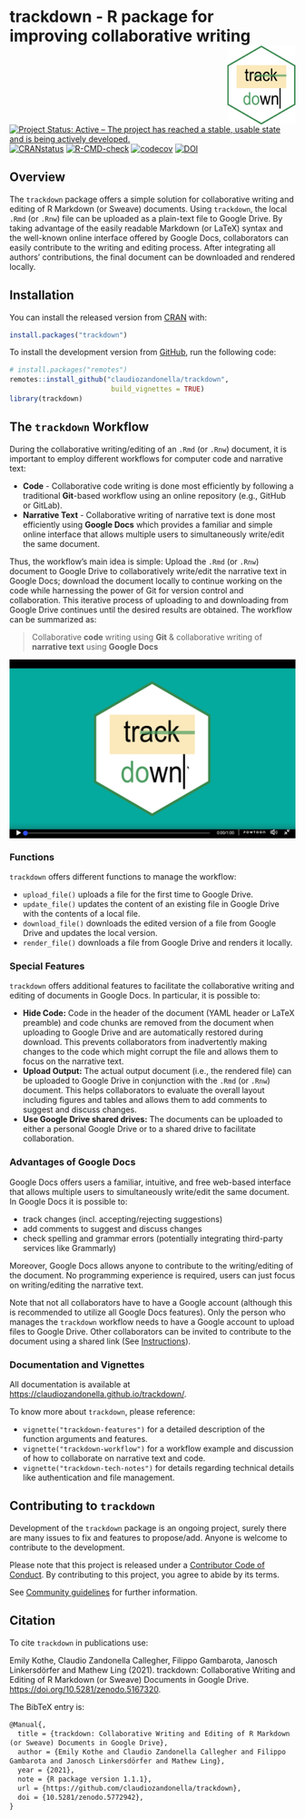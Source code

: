 
<!-- README.md is generated from README.Rmd. Please edit that file -->

# trackdown - R package for improving collaborative writing <img src="man/figures/logo.png" align="right" width="120" />

<!-- badges: start -->

[![Project Status: Active – The project has reached a stable, usable
state and is being actively
developed.](https://www.repostatus.org/badges/latest/active.svg)](https://www.repostatus.org/#active)
[![CRANstatus](https://www.r-pkg.org/badges/version/trackdown)](https://CRAN.R-project.org/package=trackdown)
[![R-CMD-check](https://github.com/claudiozandonella/trackdown/actions/workflows/check-standard.yaml/badge.svg)](https://github.com/claudiozandonella/trackdown/actions/workflows/check-standard.yaml)
[![codecov](https://codecov.io/gh/claudiozandonella/trackdown/branch/develop/graph/badge.svg?token=E6GR3JAHV6)](https://app.codecov.io/gh/claudiozandonella/trackdown)
[![DOI](https://zenodo.org/badge/DOI/10.5281/zenodo.5167319.svg)](https://doi.org/10.5281/zenodo.5167319)
<!-- badges: end -->

## Overview

The `trackdown` package offers a simple solution for collaborative
writing and editing of R Markdown (or Sweave) documents. Using
`trackdown`, the local `.Rmd` (or `.Rnw`) file can be uploaded as a
plain-text file to Google Drive. By taking advantage of the easily
readable Markdown (or LaTeX) syntax and the well-known online interface
offered by Google Docs, collaborators can easily contribute to the
writing and editing process. After integrating all authors’
contributions, the final document can be downloaded and rendered
locally.

## Installation

You can install the released version from
[CRAN](https://CRAN.R-project.org/package=trackdown) with:

``` r
install.packages("trackdown")
```

To install the development version from
[GitHub](https://github.com/ClaudioZandonella/trackdown/), run the
following code:

``` r
# install.packages("remotes")
remotes::install_github("claudiozandonella/trackdown",
                         build_vignettes = TRUE)
library(trackdown)
```

## The `trackdown` Workflow

During the collaborative writing/editing of an `.Rmd` (or `.Rnw`)
document, it is important to employ different workflows for computer
code and narrative text:

-   **Code** - Collaborative code writing is done most efficiently by
    following a traditional **Git**-based workflow using an online
    repository (e.g., GitHub or GitLab).
-   **Narrative Text** - Collaborative writing of narrative text is done
    most efficiently using **Google Docs** which provides a familiar and
    simple online interface that allows multiple users to simultaneously
    write/edit the same document.

Thus, the workflow’s main idea is simple: Upload the `.Rmd` (or `.Rnw`)
document to Google Drive to collaboratively write/edit the narrative
text in Google Docs; download the document locally to continue working
on the code while harnessing the power of Git for version control and
collaboration. This iterative process of uploading to and downloading
from Google Drive continues until the desired results are obtained. The
workflow can be summarized as:

> Collaborative **code** writing using **Git** & collaborative writing
> of **narrative text** using **Google Docs**

<!-- pakgdown code-->
<!-- <iframe width="800" height="450" src="https://www.powtoon.com/embed/bWtc2qqbZ5F/" align="middle" frameborder="0" allowfullscreen></iframe> -->
<!-- Github code -->
<center>
<a href="https://www.powtoon.com/embed/bWtc2qqbZ5F/" target="_blank">
<img src="man/figures/video-thumbnail.png" align="center" style = "border: none; float: center;">
</a>
</center>

### Functions

`trackdown` offers different functions to manage the workflow:

-   `upload_file()` uploads a file for the first time to Google Drive.
-   `update_file()` updates the content of an existing file in Google
    Drive with the contents of a local file.
-   `download_file()` downloads the edited version of a file from Google
    Drive and updates the local version.
-   `render_file()` downloads a file from Google Drive and renders it
    locally.

### Special Features

`trackdown` offers additional features to facilitate the collaborative
writing and editing of documents in Google Docs. In particular, it is
possible to:

-   **Hide Code:** Code in the header of the document (YAML header or
    LaTeX preamble) and code chunks are removed from the document when
    uploading to Google Drive and are automatically restored during
    download. This prevents collaborators from inadvertently making
    changes to the code which might corrupt the file and allows them to
    focus on the narrative text.
-   **Upload Output:** The actual output document (i.e., the rendered
    file) can be uploaded to Google Drive in conjunction with the `.Rmd`
    (or `.Rnw`) document. This helps collaborators to evaluate the
    overall layout including figures and tables and allows them to add
    comments to suggest and discuss changes.
-   **Use Google Drive shared drives:** The documents can be uploaded to
    either a personal Google Drive or to a shared drive to facilitate
    collaboration.

### Advantages of Google Docs

Google Docs offers users a familiar, intuitive, and free web-based
interface that allows multiple users to simultaneously write/edit the
same document. In Google Docs it is possible to:

-   track changes (incl. accepting/rejecting suggestions)
-   add comments to suggest and discuss changes
-   check spelling and grammar errors (potentially integrating
    third-party services like Grammarly)

Moreover, Google Docs allows anyone to contribute to the writing/editing
of the document. No programming experience is required, users can just
focus on writing/editing the narrative text.

Note that not all collaborators have to have a Google account (although
this is recommended to utilize all Google Docs features). Only the
person who manages the `trackdown` workflow needs to have a Google
account to upload files to Google Drive. Other collaborators can be
invited to contribute to the document using a shared link (See
[Instructions](https://support.google.com/drive/answer/2494822?co=GENIE.Platform%3DDesktop&hl=en&oco=0)).

### Documentation and Vignettes

All documentation is available at
<https://claudiozandonella.github.io/trackdown/>.

To know more about `trackdown`, please reference:

-   `vignette("trackdown-features")` for a detailed description of the
    function arguments and features.
-   `vignette("trackdown-workflow")` for a workflow example and
    discussion of how to collaborate on narrative text and code.
-   `vignette("trackdown-tech-notes")` for details regarding technical
    details like authentication and file management.

## Contributing to `trackdown`

Development of the `trackdown` package is an ongoing project, surely
there are many issues to fix and features to propose/add. Anyone is
welcome to contribute to the development.

Please note that this project is released under a [Contributor Code of
Conduct](https://www.contributor-covenant.org/). By contributing to this
project, you agree to abide by its terms.

See [Community
guidelines](https://github.com/claudiozandonella/trackdown/blob/develop/CONTRIBUTING.md)
for further information.

## Citation

To cite `trackdown` in publications use:

Emily Kothe, Claudio Zandonella Callegher, Filippo Gambarota, Janosch
Linkersdörfer and Mathew Ling (2021). trackdown: Collaborative Writing
and Editing of R Markdown (or Sweave) Documents in Google Drive.
<https://doi.org/10.5281/zenodo.5167320>.

The BibTeX entry is:

    @Manual{,
      title = {trackdown: Collaborative Writing and Editing of R Markdown (or Sweave) Documents in Google Drive},
      author = {Emily Kothe and Claudio Zandonella Callegher and Filippo Gambarota and Janosch Linkersdörfer and Mathew Ling},
      year = {2021},
      note = {R package version 1.1.1},
      url = {https://github.com/claudiozandonella/trackdown},
      doi = {10.5281/zenodo.5772942},
    }
